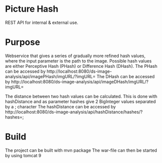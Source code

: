 # Picture Hash

REST API for internal & external use.

# Purpose

Webservice that gives a series of gradually more refined hash values, where the input parameter is the path to the image. 
Possible hash values are either Perceptive Hash (PHash) or Difference Hash (DHash). 
The PHash can be accessed by 
http://localhost:8080/ds-image-analysis/api/imagePHash/imgURL/?imgURL=<imageURL> 
The DHash can be accessed by 
http://localhost:8080/ds-image-analysis/api/imageDHash/imgURL/?imgURL=<imageURL> 

The distance between two hash values can be calculated. 
This is done with hashDistance and as parameter hashes give 2 BigInteger values separated by a ; character
The hashDistance can be accessed by
http://localhost:8080/ds-image-analysis/api/hashDistance/hashes/?hashes=<BigInteger number>;<BigInteger number>

# Build 
The project can be built with 
mvn package
The war-file can then be started by using tomcat 9
